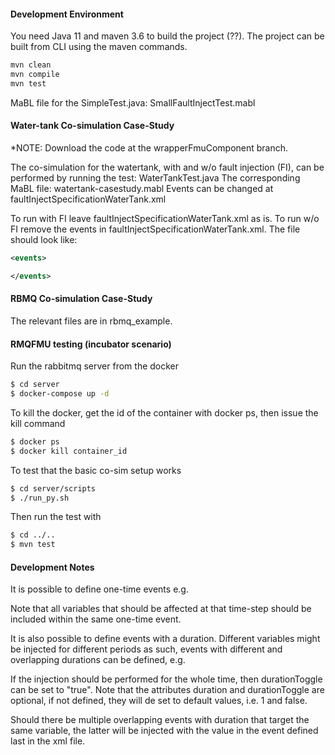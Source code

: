 #### Development Environment
You need Java 11 and maven 3.6 to build the project (??).
The project can be built from CLI using the maven commands.
```bash
mvn clean
mvn compile
mvn test
```

MaBL file for the SimpleTest.java: SmallFaultInjectTest.mabl

#### Water-tank Co-simulation Case-Study
*NOTE: Download the code at the wrapperFmuComponent branch.

The co-simulation for the watertank, with and w/o fault injection (FI), can be performed by running the test: WaterTankTest.java
The corresponding MaBL file: watertank-casestudy.mabl
Events can be changed at faultInjectSpecificationWaterTank.xml

To run with FI leave faultInjectSpecificationWaterTank.xml as is.
To run w/o FI remove the events in faultInjectSpecificationWaterTank.xml. The file should look like:

```xml
<events>

</events>
```

#### RBMQ Co-simulation Case-Study
The relevant files are in rbmq_example.

#### RMQFMU testing (incubator scenario)
Run the rabbitmq server from the docker

```bash
$ cd server
$ docker-compose up -d
```

To kill the docker, get the id of the container with docker ps, then issue the kill command

```bash
$ docker ps
$ docker kill container_id
```

To test that the basic co-sim setup works

```bash
$ cd server/scripts
$ ./run_py.sh
```

Then run the test with

```bash
$ cd ../..
$ mvn test
```

#### Development Notes
It is possible to define one-time events e.g.

<event id="2" timeStep="9.0">
    <variable valRef="3" type="real" newVal="50.0" />
</event>
Note that all variables that should be affected at that time-step should be included within the same one-time event.

It is also possible to define events with a duration. Different variables might be injected for different periods as such, events with different and overlapping durations
can be defined, e.g.

<event id="3" timeStep="21.0" duration="5.0" durationToggle="false">
    <variable valRef="3" type="real" newVal="57.0" />
</event>
<event id="4" timeStep="25.0" duration="2.0" durationToggle="false">
    <variable valRef="4" type="real" newVal="60.0" />
</event>

If the injection should be performed for the whole time, then durationToggle can be set to "true". Note that the attributes duration and durationToggle are optional, if not defined, they will de set to default values, i.e. 1 and false.

Should there be multiple overlapping events with duration that target the same variable, the latter will be injected with the value in the event defined last in the xml file. 